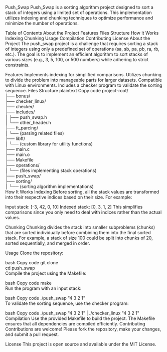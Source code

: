 Push_Swap
Push_Swap is a sorting algorithm project designed to sort a stack of integers using a limited set of operations. This implementation utilizes indexing and chunking techniques to optimize performance and minimize the number of operations.

Table of Contents
About the Project
Features
Files Structure
How It Works
Indexing
Chunking
Usage
Compilation
Contributing
License
About the Project
The push_swap project is a challenge that requires sorting a stack of integers using only a predefined set of operations (sa, sb, pa, pb, ra, rb, etc.). The goal is to implement an efficient algorithm to sort stacks of various sizes (e.g., 3, 5, 100, or 500 numbers) while adhering to strict constraints.

Features
Implements indexing for simplified comparisons.
Utilizes chunking to divide the problem into manageable parts for larger datasets.
Compatible with Linux environments.
Includes a checker program to validate the sorting sequence.
Files Structure
plaintext
Copy code
project-root/  
├── bonus/  
├── checker_linux/  
├── checker/  
├── includes/  
│   ├── push_swap.h  
│   └── other_header.h  
├── ft_parcing/  
│   └── (parsing related files)  
├── libft/  
│   └── (custom library for utility functions)  
├── main.c  
├── main.o  
├── Makefile  
├── operations/  
│   └── (files implementing stack operations)  
├── push_swap/  
├── sorting/  
│   └── (sorting algorithm implementations)  
How It Works
Indexing
Before sorting, all the stack values are transformed into their respective indices based on their size. For example:

Input stack: [-3, 42, 0, 10]
Indexed stack: [0, 3, 1, 2]
This simplifies comparisons since you only need to deal with indices rather than the actual values.

Chunking
Chunking divides the stack into smaller subproblems (chunks) that are sorted individually before combining them into the final sorted stack. For example, a stack of size 100 could be split into chunks of 20, sorted sequentially, and merged in order.

Usage
Clone the repository:

bash
Copy code
git clone <repository-url>  
cd push_swap  
Compile the project using the Makefile:

bash
Copy code
make  
Run the program with an input stack:

bash
Copy code
./push_swap "4 3 2 1"  
To validate the sorting sequence, use the checker program:

bash
Copy code
./push_swap "4 3 2 1" | ./checker_linux "4 3 2 1"  
Compilation
Use the provided Makefile to build the project. The Makefile ensures that all dependencies are compiled efficiently.
Contributing
Contributions are welcome! Please fork the repository, make your changes, and submit a pull request.

License
This project is open source and available under the MIT License.
